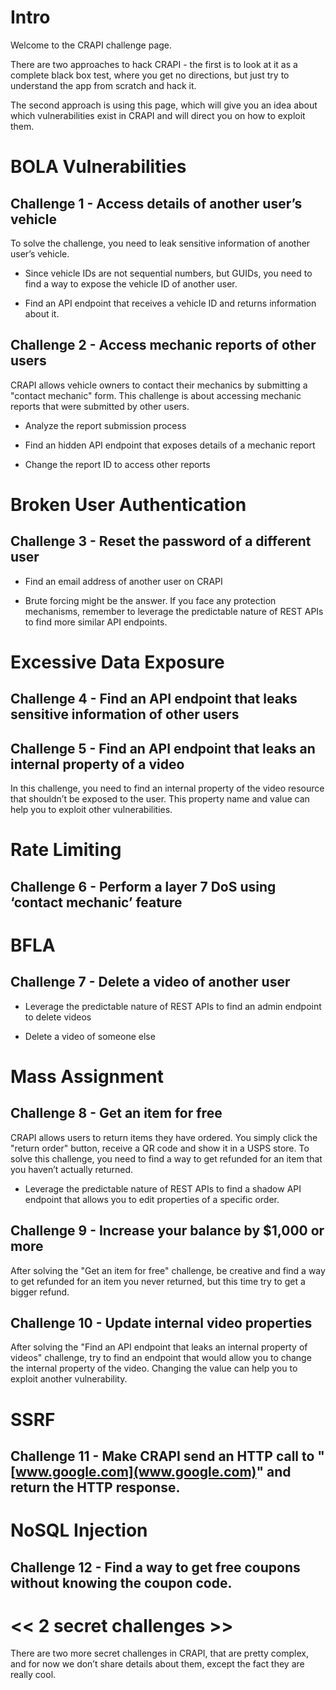 # Intro

Welcome to the CRAPI challenge page.

There are two approaches to hack CRAPI - the first is to look at it as a complete black box test, where you get no directions, but just try to understand the app from scratch and hack it.

The second approach is using this page, which will give you an idea about which vulnerabilities exist in CRAPI and will direct you on how to exploit them. 

# BOLA Vulnerabilities

## Challenge 1 - Access details of another user’s vehicle

To solve the challenge, you need to leak sensitive information of another user’s vehicle.

* Since vehicle IDs are not sequential numbers, but GUIDs, you need to find a way to expose the vehicle ID of another user.

* Find an API endpoint that receives a vehicle ID and returns information about it.

## Challenge 2 - Access mechanic reports of other users

CRAPI allows vehicle owners to contact their mechanics by submitting a "contact mechanic" form. This challenge is about accessing mechanic reports that were submitted by other users.

* Analyze the report submission process

* Find an hidden API endpoint that exposes details of a mechanic report

* Change the report ID to access other reports

# Broken User Authentication

## Challenge 3 - Reset the password of a different user

* Find an email address of another user on CRAPI

* Brute forcing might be the answer. If you face any protection mechanisms, remember to leverage the predictable nature of REST APIs to find more similar API endpoints.

# Excessive Data Exposure

## Challenge 4 - Find an API endpoint that leaks sensitive information of other users

## Challenge 5 - Find an API endpoint that leaks an internal property of a video

In this challenge, you need to find an internal property of the video resource that shouldn’t be exposed to the user. This property name and value can help you to exploit other vulnerabilities.

# Rate Limiting

## Challenge 6 - Perform a layer 7 DoS using ‘contact mechanic’ feature

# BFLA 

## Challenge 7 - Delete a video of another user

* Leverage the predictable nature of REST APIs to find an admin endpoint to delete videos

* Delete a video of someone else

# Mass Assignment

## Challenge 8 - Get an item for free

CRAPI allows users to return items they have ordered. You simply click the "return order" button, receive a QR code and show it in a USPS store.
To solve this challenge, you need to find a way to get refunded for an item that you haven’t actually returned.

* Leverage the predictable nature of REST APIs to find a shadow API endpoint that allows you to edit properties of a specific order.

## Challenge 9 - Increase your balance by $1,000 or more

After solving the "Get an item for free" challenge, be creative and find a way to get refunded for an item you never returned, but this time try to get a bigger refund.

## Challenge 10 - Update internal video properties

After solving the "Find an API endpoint that leaks an internal property of videos" challenge, try to find an endpoint that would allow you to change the internal property of the video. Changing the value can help you to exploit another vulnerability.

# SSRF

## Challenge 11 - Make CRAPI send an HTTP call to "[www.google.com](www.google.com)" and return the HTTP response. 

# NoSQL Injection

## Challenge 12 - Find a way to get free coupons without knowing the coupon code.

# << 2 secret challenges >>

There are two more secret challenges in CRAPI, that are pretty complex, and for now we don’t share details about them, except the fact they are really cool. 

